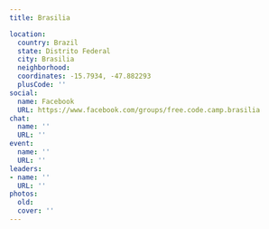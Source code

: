 ```yaml
---
title: Brasilia

location:
  country: Brazil
  state: Distrito Federal
  city: Brasilia
  neighborhood: 
  coordinates: -15.7934, -47.882293
  plusCode: ''
social:
  name: Facebook
  URL: https://www.facebook.com/groups/free.code.camp.brasilia
chat:
  name: ''
  URL: ''
event:
  name: ''
  URL: ''
leaders:
- name: ''
  URL: ''
photos:
  old: 
  cover: ''
---
```

